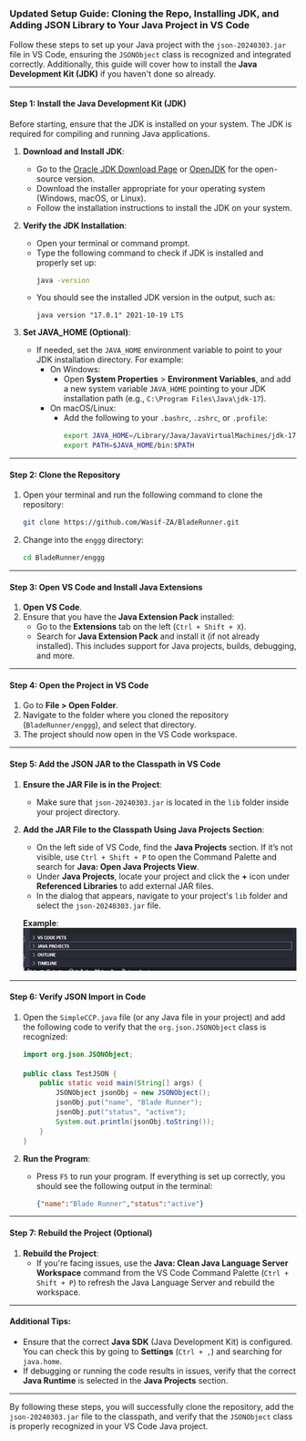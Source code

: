 ### Updated Setup Guide: Cloning the Repo, Installing JDK, and Adding JSON Library to Your Java Project in VS Code

Follow these steps to set up your Java project with the `json-20240303.jar` file in VS Code, ensuring the `JSONObject` class is recognized and integrated correctly. Additionally, this guide will cover how to install the **Java Development Kit (JDK)** if you haven't done so already.

---

#### Step 1: Install the Java Development Kit (JDK) 

Before starting, ensure that the JDK is installed on your system. The JDK is required for compiling and running Java applications.

1. **Download and Install JDK**:
   - Go to the [Oracle JDK Download Page](https://www.oracle.com/java/technologies/javase-downloads.html) or [OpenJDK](https://openjdk.java.net/install/) for the open-source version.
   - Download the installer appropriate for your operating system (Windows, macOS, or Linux).
   - Follow the installation instructions to install the JDK on your system.

2. **Verify the JDK Installation**:
   - Open your terminal or command prompt.
   - Type the following command to check if JDK is installed and properly set up:
     ```bash
     java -version
     ```
   - You should see the installed JDK version in the output, such as:
     ```
     java version "17.0.1" 2021-10-19 LTS
     ```

3. **Set JAVA_HOME (Optional)**:
   - If needed, set the `JAVA_HOME` environment variable to point to your JDK installation directory. For example:
     - On Windows:
       - Open **System Properties** > **Environment Variables**, and add a new system variable `JAVA_HOME` pointing to your JDK installation path (e.g., `C:\Program Files\Java\jdk-17`).
     - On macOS/Linux:
       - Add the following to your `.bashrc`, `.zshrc`, or `.profile`:
         ```bash
         export JAVA_HOME=/Library/Java/JavaVirtualMachines/jdk-17.jdk/Contents/Home
         export PATH=$JAVA_HOME/bin:$PATH
         ```

---

#### Step 2: Clone the Repository

1. Open your terminal and run the following command to clone the repository:
   ```bash
   git clone https://github.com/Wasif-ZA/BladeRunner.git
   ```

2. Change into the `enggg` directory:
   ```bash
   cd BladeRunner/enggg
   ```

---

#### Step 3: Open VS Code and Install Java Extensions

1. **Open VS Code**.
2. Ensure that you have the **Java Extension Pack** installed:
   - Go to the **Extensions** tab on the left (`Ctrl + Shift + X`).
   - Search for **Java Extension Pack** and install it (if not already installed). This includes support for Java projects, builds, debugging, and more.

---

#### Step 4: Open the Project in VS Code

1. Go to **File > Open Folder**.
2. Navigate to the folder where you cloned the repository (`BladeRunner/enggg`), and select that directory.
3. The project should now open in the VS Code workspace.

---

#### Step 5: Add the JSON JAR to the Classpath in VS Code

1. **Ensure the JAR File is in the Project**:
   - Make sure that `json-20240303.jar` is located in the `lib` folder inside your project directory.

2. **Add the JAR File to the Classpath Using Java Projects Section**:
   - On the left side of VS Code, find the **Java Projects** section. If it’s not visible, use `Ctrl + Shift + P` to open the Command Palette and search for **Java: Open Java Projects View**.
   - Under **Java Projects**, locate your project and click the **+** icon under **Referenced Libraries** to add external JAR files.
   - In the dialog that appears, navigate to your project's `lib` folder and select the `json-20240303.jar` file.

   **Example**:
   ![Java Projects View](image.png)

---

#### Step 6: Verify JSON Import in Code

1. Open the `SimpleCCP.java` file (or any Java file in your project) and add the following code to verify that the `org.json.JSONObject` class is recognized:

   ```java
   import org.json.JSONObject;

   public class TestJSON {
       public static void main(String[] args) {
           JSONObject jsonObj = new JSONObject();
           jsonObj.put("name", "Blade Runner");
           jsonObj.put("status", "active");
           System.out.println(jsonObj.toString());
       }
   }
   ```

2. **Run the Program**:
   - Press `F5` to run your program. If everything is set up correctly, you should see the following output in the terminal:
     ```json
     {"name":"Blade Runner","status":"active"}
     ```

---

#### Step 7: Rebuild the Project (Optional)

1. **Rebuild the Project**:
   - If you're facing issues, use the **Java: Clean Java Language Server Workspace** command from the VS Code Command Palette (`Ctrl + Shift + P`) to refresh the Java Language Server and rebuild the workspace.
   
---

#### Additional Tips:

- Ensure that the correct **Java SDK** (Java Development Kit) is configured. You can check this by going to **Settings** (`Ctrl + ,`) and searching for `java.home`.
- If debugging or running the code results in issues, verify that the correct **Java Runtime** is selected in the **Java Projects** section.
  
---

By following these steps, you will successfully clone the repository, add the `json-20240303.jar` file to the classpath, and verify that the `JSONObject` class is properly recognized in your VS Code Java project.


